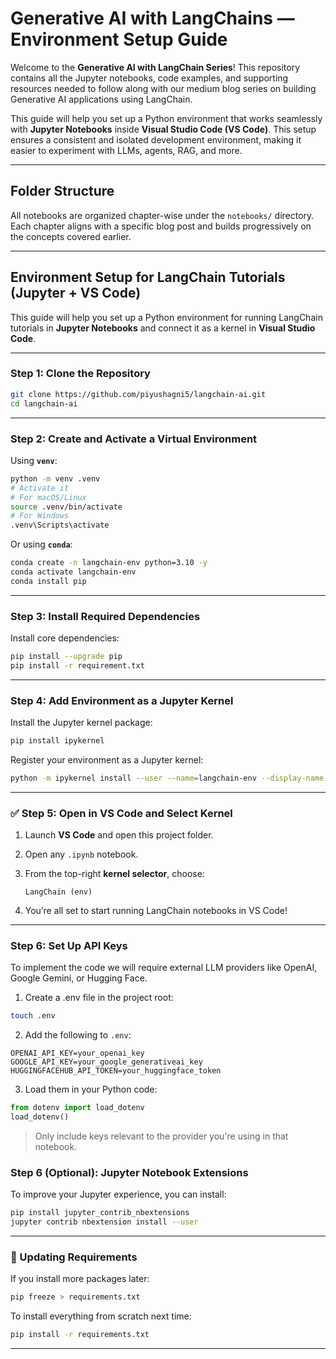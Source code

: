 
# Generative AI with LangChains — Environment Setup Guide

Welcome to the **Generative AI with LangChain Series**! This repository contains all the Jupyter notebooks, code examples, and supporting resources needed to follow along with our medium blog series on building Generative AI applications using LangChain.

This guide will help you set up a Python environment that works seamlessly with **Jupyter Notebooks** inside **Visual Studio Code (VS Code)**. This setup ensures a consistent and isolated development environment, making it easier to experiment with LLMs, agents, RAG, and more.

---

## Folder Structure

All notebooks are organized chapter-wise under the `notebooks/` directory. Each chapter aligns with a specific blog post and builds progressively on the concepts covered earlier.


---

## Environment Setup for LangChain Tutorials (Jupyter + VS Code)

This guide will help you set up a Python environment for running LangChain tutorials in **Jupyter Notebooks** and connect it as a kernel in **Visual Studio Code**.

---

### Step 1: Clone the Repository

```bash
git clone https://github.com/piyushagni5/langchain-ai.git
cd langchain-ai
```

---

### Step 2: Create and Activate a Virtual Environment

Using **`venv`**:

```bash
python -m venv .venv
# Activate it
# For macOS/Linux
source .venv/bin/activate
# For Windows
.venv\Scripts\activate
```

Or using **`conda`**:

```bash
conda create -n langchain-env python=3.10 -y
conda activate langchain-env
conda install pip
```

---

### Step 3: Install Required Dependencies

Install core dependencies:

```bash
pip install --upgrade pip
pip install -r requirement.txt
```

---

### Step 4: Add Environment as a Jupyter Kernel

Install the Jupyter kernel package:

```bash
pip install ipykernel
```

Register your environment as a Jupyter kernel:

```bash
python -m ipykernel install --user --name=langchain-env --display-name "LangChain (env)"
```

---

### ✅ Step 5: Open in VS Code and Select Kernel

1. Launch **VS Code** and open this project folder.
2. Open any `.ipynb` notebook.
3. From the top-right **kernel selector**, choose:

   ```
   LangChain (env)
   ```
4. You’re all set to start running LangChain notebooks in VS Code!

---
### Step 6: Set Up API Keys
To implement the code we will require external LLM providers like OpenAI, Google Gemini, or Hugging Face.

1. Create a .env file in the project root:

```bash
touch .env
```

2. Add the following to `.env`:

```
OPENAI_API_KEY=your_openai_key
GOOGLE_API_KEY=your_google_generativeai_key
HUGGINGFACEHUB_API_TOKEN=your_huggingface_token
```

3. Load them in your Python code:

```python
from dotenv import load_dotenv
load_dotenv()
```

> Only include keys relevant to the provider you're using in that notebook.





### Step 6 (Optional): Jupyter Notebook Extensions

To improve your Jupyter experience, you can install:

```bash
pip install jupyter_contrib_nbextensions
jupyter contrib nbextension install --user
```

---

### 🔁 Updating Requirements

If you install more packages later:

```bash
pip freeze > requirements.txt
```

To install everything from scratch next time:

```bash
pip install -r requirements.txt
```

---
